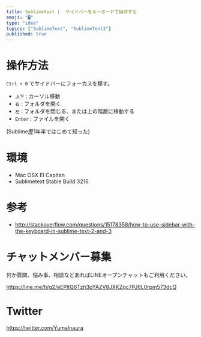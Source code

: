 ```yaml
---
title: Sublimetext |  サイドバーをキーボードで操作する
emoji: "🖥"
type: "idea"
topics: ["SublimeText", "SublimeText3"]
published: true
---
```


# 操作方法

`Ctrl + 0` でサイドバーにフォーカスを移す。

- `上下` : カーソル移動
- `右` : フォルダを開く
- `左` : フォルダを閉じる、または上の階層に移動する
- `Enter` : ファイルを開く

(Sublime歴1年半ではじめて知った)

# 環境

- Mac OSX El Capitan
- Sublimetext Stable Build 3216

# 参考

- http://stackoverflow.com/questions/15178358/how-to-use-sidebar-with-the-keyboard-in-sublime-text-2-and-3








<!-- Update From Qiita API -->

# チャットメンバー募集


何か質問、悩み事、相談などあればLINEオープンチャットもご利用ください。

https://line.me/ti/g2/eEPltQ6Tzh3pYAZV8JXKZqc7PJ6L0rpm573dcQ





# Twitter


https://twitter.com/YumaInaura


<!-- Update From Qiita API -->


